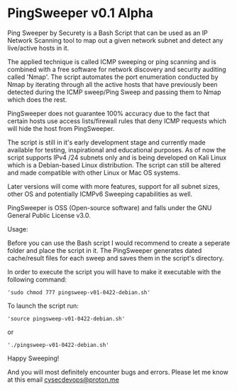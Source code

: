 # PingSweeper v0.1 Alpha


Ping Sweeper by Securety is a Bash Script that can be used as an IP Network Scanning tool to map out a given 
network subnet and detect any live/active hosts in it.

The applied technique is called ICMP sweeping or ping scanning and is combined with a free software for network discovery
and security auditing called 'Nmap'. The script automates the port enumeration conducted by Nmap by iterating through all 
the active hosts that have previously been detected during the ICMP sweep/Ping Sweep and passing them to Nmap which does the rest.

PingSweeper does not guarantee 100% accuracy due to the fact that certain hosts use access lists/firewall rules that deny ICMP requests 
which will hide the host from PingSweeper. 

The script is still in it's early development stage and currently made available for testing, inspirational and educational purposes.
As of now the script supports IPv4 /24 subnets only and is being developed on Kali Linux which is a Debian-based Linux distribution. 
The script can still be altered and made compatible with other Linux or Mac OS systems.

Later versions will come with more features, support for all subnet sizes, other OS and potentially ICMPv6 Sweeping capabilities as well.

PingSweeper is OSS (Open-source software) and falls under the GNU General Public License v3.0.




Usage:

Before you can use the Bash script I would recommend to create a seperate folder and place the script in it.
The PingSweeper generates dated cache/result files for each sweep and saves them in the script's directory.


In order to execute the script you will have to make it executable with the following command:


`'sudo chmod 777 pingsweep-v01-0422-debian.sh'`


To launch the script run:

`'source pingsweep-v01-0422-debian.sh'`

or

`'./pingsweep-v01-0422-debian.sh'`



Happy Sweeping!

And you will most definitely encounter bugs and errors. 
Please let me know at this email cysecdevops@proton.me



